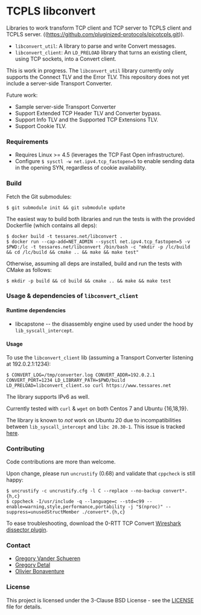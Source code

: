# TCPLS libconvert 

Libraries to work transform TCP client and TCP server to TCPLS client and TCPLS server. ((https://github.com/pluginized-protocols/picotcpls.git)).
* `libconvert_util`: A library to parse and write Convert messages.
* `libconvert_client`: An `LD_PRELOAD` library that turns an existing client, using TCP sockets, into a Convert client.

This is work in progress. The `libconvert_util` library currently only supports the Connect TLV and the Error TLV. This repository does not yet include a server-side Transport Converter.

Future work:
* Sample server-side Transport Converter
* Support Extended TCP Header TLV and Converter bypass.
* Support Info TLV and the Supported TCP Extensions TLV.
* Support Cookie TLV.

### Requirements

* Requires Linux >= 4.5 (leverages the TCP Fast Open infrastructure).
* Configure `$ sysctl -w net.ipv4.tcp_fastopen=5` to enable sending data in the opening SYN, regardless of cookie availability.

### Build

Fetch the Git submodules:
```
$ git submodule init && git submodule update
```

The easiest way to build both libraries and run the tests is with the provided Dockerfile (which contains all deps):
```
$ docker build -t tessares.net/libconvert .
$ docker run --cap-add=NET_ADMIN --sysctl net.ipv4.tcp_fastopen=5 -v $PWD:/lc -t tessares.net/libconvert /bin/bash -c "mkdir -p /lc/build && cd /lc/build && cmake .. && make && make test"
```

Otherwise, assuming all deps are installed, build and run the tests with CMake as follows:
```
$ mkdir -p build && cd build && cmake .. && make && make test
```

### Usage & dependencies of `libconvert_client`

#### Runtime dependencies

 * libcapstone -- the disassembly engine used by used under the hood by `lib_syscall_intercept`.

#### Usage

To use the `libconvert_client` lib (assuming a Transport Converter listening at 192.0.2.1:1234):
```
$ CONVERT_LOG=/tmp/converter.log CONVERT_ADDR=192.0.2.1 CONVERT_PORT=1234 LD_LIBRARY_PATH=$PWD/build LD_PRELOAD=libconvert_client.so curl https://www.tessares.net
```

The library supports IPv6 as well.

Currently tested with `curl` & `wget` on both Centos 7 and Ubuntu {16,18,19}.

The library is known to *not* work on Ubuntu 20 due to incompatibilities between `lib_syscall_intercept` and `libc 20.30-1`. This issue is tracked [here](https://github.com/pmem/syscall_intercept/issues/97).

### Contributing

Code contributions are more than welcome.

Upon change, please run `uncrustify` (0.68) and validate that `cppcheck` is still happy:
```
$ uncrustify -c uncrustify.cfg -l C --replace --no-backup convert*.{h,c}
$ cppcheck -I/usr/include -q --language=c --std=c99 --enable=warning,style,performance,portability -j "$(nproc)" --suppress=unusedStructMember ./convert*.{h,c}
```

To ease troubleshooting, download the 0-RTT TCP Convert [Wireshark dissector plugin](https://github.com/Tessares/convert-wireshark-dissector).

### Contact

* [Gregory Vander Schueren](mailto:gregory.vanderschueren@tessares.net)
* [Gregory Detal](mailto:gregory.detal@tessares.net)
* [Olivier Bonaventure](mailto:olivier.bonaventure@tessares.net)

### License

This project is licensed under the 3-Clause BSD License - see the
[LICENSE](LICENSE) file for details.
